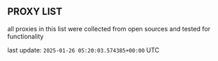 ## PROXY LIST

all proxies in this list were collected from open sources and tested for functionality

last update: `2025-01-26 05:20:03.574385+00:00` UTC